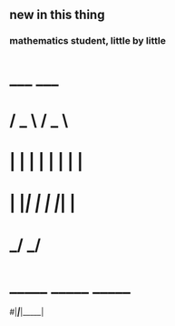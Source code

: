 ## new in this thing
### mathematics student, little by little
#    ___      ___   
#   / _ \    / _ \  
#  | | | |  | | | | 
#  | |_| |  | |_| | 
#   \___/    \___/  
# _____ _____ _____ 
#|_____|_____|_____|

<!--
**osiarap55/osiarap55** is a ✨ _special_ ✨ repository because its `README.md` (this file) appears on your GitHub profile.

Here are some ideas to get you started:

- 🔭 I’m currently working on ...
- 🌱 I’m currently learning ...
- 👯 I’m looking to collaborate on ...
- 🤔 I’m looking for help with ...
- 💬 Ask me about ...
- 📫 How to reach me: ...
- 😄 Pronouns: ...
- ⚡ Fun fact: ...
-->
